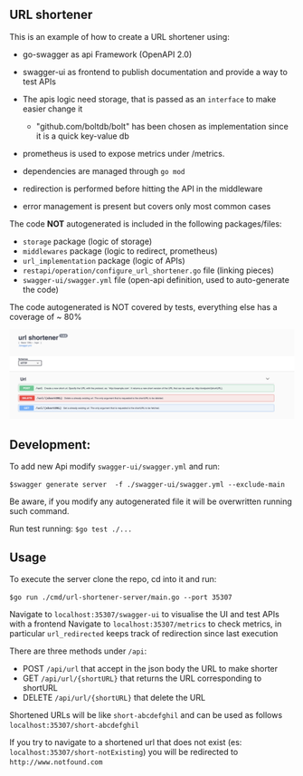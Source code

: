 
URL shortener
-
This is an example of how to create a URL shortener using:

 - go-swagger as api Framework (OpenAPI 2.0)
 - swagger-ui as frontend to publish documentation and provide a way to test APIs
 - The apis logic need storage, that is passed as an `interface` to make easier change it

    - "github.com/boltdb/bolt" has been chosen as implementation since it is a quick key-value db
 - prometheus is used to expose metrics under /metrics.
 - dependencies are managed through `go mod`
 - redirection is performed before hitting the API in the middleware
 - error management is present but covers only most common cases
 
The code **NOT** autogenerated is included in the following packages/files:
   
   - `storage` package (logic of storage)
   - `middlewares` package (logic to redirect, prometheus)
   - `url_implementation` package (logic of APIs)
   - `restapi/operation/configure_url_shortener.go` file (linking pieces)
   - `swagger-ui/swagger.yml` file (open-api definition, used to auto-generate the code)

The code autogenerated is NOT covered by tests, everything else has a coverage of ~ 80%

![image](./UI.png)


Development:
-

To add new Api modify `swagger-ui/swagger.yml` and run:
 
 `$swagger generate server  -f ./swagger-ui/swagger.yml --exclude-main`

Be aware, if you modify any autogenerated file it will be overwritten running such command.

Run test running:
  `$go test ./...`

Usage
-
To execute the server clone the repo, cd into it and run:

`$go run ./cmd/url-shortener-server/main.go --port 35307`

Navigate to `localhost:35307/swagger-ui` to visualise the UI and test APIs with a frontend
Navigate to `localhost:35307/metrics` to check metrics, in particular `url_redirected` keeps track of redirection since last execution

There are three methods under `/api`:
 - POST `/api/url` that accept in the json body the URL to make shorter
 - GET `/api/url/{shortURL}` that returns the URL corresponding to shortURL
 - DELETE `/api/url/{shortURL}` that delete the URL

Shortened URLs will be like `short-abcdefghil` and can be used as follows `localhost:35307/short-abcdefghil`

If you try to navigate to a shortened url that does not exist (es: `localhost:35307/short-notExisting`) you will be redirected to `http://www.notfound.com`
